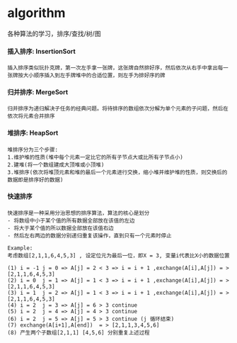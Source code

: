 # algorithm
各种算法的学习，排序/查找/树/图

#### 插入排序: InsertionSort
    插入排序类似玩扑克牌，第一次左手拿一张牌，这张牌自然排好序，然后依次从右手中拿出每一张牌按大小顺序插入到左手牌堆中的合适位置，则左手为排好序的牌

#### 归并排序: MergeSort
    归并排序为递归解决子任务的经典问题。将待排序的数组依次分解为单个元素的子问题，然后在依次将元素合并排序

#### 堆排序:  HeapSort
    堆排序分为三个步骤: 
    1.维护堆的性质(堆中每个元素一定比它的所有子节点大或比所有子节点小)
    2.建堆(将一个数组建成大顶堆或小顶堆)
    3.堆排序(依次将堆顶元素和堆的最后一个元素进行交换，缩小堆并维护堆的性质，则交换后的数据即是排序好的数据)
    
#### 快速排序
    快速排序是一种采用分治思想的排序算法，算法的核心是划分
    - 将数组中小于某个值的所有数据全部放在该值的左边
    - 将大于某个值的所以数据全部放在该值右边
    - 然后左右两边的数据分别递归重复该操作，直到只有一个元素时停止
    
    Example:
    考虑数组[2,1,1,6,4,5,3] , 设定位元为最后一位，即X = 3, 变量i代表比X小的数据位置
    
    (1) i = -1 j = 0 => A[j] = 2 < 3 => i = i + 1 ,exchange(A[i],A[j]) = > [2,1,1,6,4,5,3]
    (2) i = 0  j = 1 => A[j] = 1 < 3 => i = i + 1 ,exchange(A[i],A[j]) = > [2,1,1,6,4,5,3]
    (3) i = 1  j = 2 => A[j] = 1 < 3 => i = i + 1 ,exchange(A[i],A[j]) = > [2,1,1,6,4,5,3]
    (4) i = 2  j = 3 => A[j] = 6 > 3 continue
    (5) i = 2  j = 4 => A[j] = 4 > 3 continue
    (6) i = 2  j = 5 => A[j] = 5 > 3 continue (j 循环结束)
    (7) exchange(A[i+1],A[end])  = > [2,1,1,3,4,5,6]
    (8) 产生两个子数组[2,1,1] [4,5,6] 分别重复上述过程